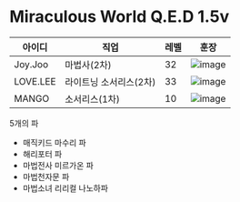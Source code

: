 # Miraculous World Q.E.D 1.5v

|아이디|직업|레벨|훈장|
|------|---|---|---|
|Joy.Joo|마법사(2차)|32|![image](https://user-images.githubusercontent.com/72858711/191240354-ee323652-6f13-4d3e-81d6-de73f8020878.png)|
|LOVE.LEE|라이트닝 소서리스(2차)|33|![image](https://user-images.githubusercontent.com/72858711/191240405-9c939f2a-7bf8-4449-b95c-4fca04dc416f.png)|
|MANGO|소서리스(1차)|10|![image](https://user-images.githubusercontent.com/72858711/191735001-cedafc7d-403d-4edf-bdd7-537aeeb70b23.png)|


5개의 파

- 매직키드 마수리 파
- 해리포터 파
- 마법전사 미르가온 파
- 마법천자문 파
- 마법소녀 리리컬 나노하파
